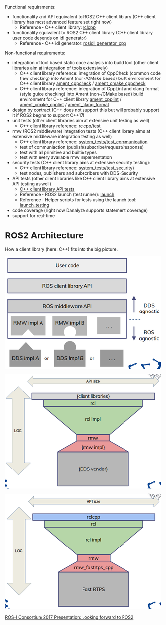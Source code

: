 Functional requirements:

* functionality and API equivalent to ROS2 C++ client library (C++ client library has most advanced feature set right now)
  * Reference - C++ client library: [rclcpp](https://github.com/ros2/rclcpp)
* functionality equivalent to ROS2 C++ client library (C++ client library user code depends on idl generator)
  * Reference - C++ idl generator: [rosidl_generator_cpp](https://github.com/ros2/rosidl/tree/master/rosidl_generator_cpp)

Non-functional requirements:

* integration of tool based static code analysis into build tool (other client libraries aim at integration of tools extensively)
  * C++ client library reference: integration of CppCheck (common code flaw checking) into Ament (non-/CMake based) built environment for C++ client library [ament_cppcheck](https://github.com/ament/ament_lint/tree/master/ament_cppcheck) / [ament_cmake_cppcheck](https://github.com/ament/ament_lint/tree/master/ament_cmake_cppcheck)
  * C++ client library reference: integration of CppLint and clang format (style guide checking) into Ament (non-/CMake based) build environment for C++ client library [ament_cpplint](https://github.com/ament/ament_lint/tree/master/ament_cpplint) / [ament_cmake_cpplint](https://github.com/ament/ament_lint/tree/master/ament_cmake_cpplint) / [ament_clang_format](https://github.com/ament/ament_lint/tree/master/ament_clang_format)
* design by contract (C++ does not support this but will probably support it if ROS2 begins to support C++17)
* unit tests (other client libraries aim at extensive unit testing as well)
  * C++ client library reference: [rclcpp/test](https://github.com/ros2/rclcpp/tree/master/rclcpp/test)
* rmw (ROS2 middleware) integration tests (C++ client library aims at extensive middleware integration testing as well)
  * C++ client library reference: [system_tests/test_communication](https://github.com/ros2/system_tests/tree/master/test_communication)
  * test of communiaction (publish/subscribe/request/response)
  * test with all primitive and builtin types
  * test with every available rmw implementation
* security tests (C++ client library aims at extensive security testing):
  * C++ client library reference: [system_tests/test_security](https://github.com/ros2/system_tests/tree/master/test_security))
  * test nodes, publishers and subscribers with DDS-Security
* API tests (other client libraries like C++ client library aims at extensive API testing as well)
  * [C++ client library API tests](https://github.com/ros2/system_tests/tree/master/test_rclcpp)
  * Reference - ROS2 launch (test runner): [launch](https://github.com/ros2/launch/tree/master/launch)
  * Reference - Helper scripts for tests using the launch tool: [launch_testing](https://github.com/ros2/launch/tree/master/launch_testing)
* code coverage (right now Danalyze supports statement coverage)
* support for real-time

# ROS2 Architecture

How a client library (here: C++) fits into the big picture.

![](diagrams/ros2_layer_pattern.png)

![](diagrams/ros2_hour_glass_pattern_generic.png)

![](diagrams/ros2_hour_glass_pattern_cpp.png)

[ROS-I Consortium 2017 Presentation: Looking forward to ROS2](https://static1.squarespace.com/static/51df34b1e4b08840dcfd2841/t/598be660f9a61ea2b0da7bac/1502340717919/4_ROS-I+AP+Consortium+Presentation+ROS2+Tully.pdf)
